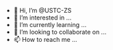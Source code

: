 - 👋 Hi, I’m @USTC-ZS
- 👀 I’m interested in ...
- 🌱 I’m currently learning ...
- 💞️ I’m looking to collaborate on ...
- 📫 How to reach me ...

<!---
USTC-ZS/USTC-ZS is a ✨ special ✨ repository because its `README.md` (this file) appears on your GitHub profile.
You can click the Preview link to take a look at your changes.
--->
